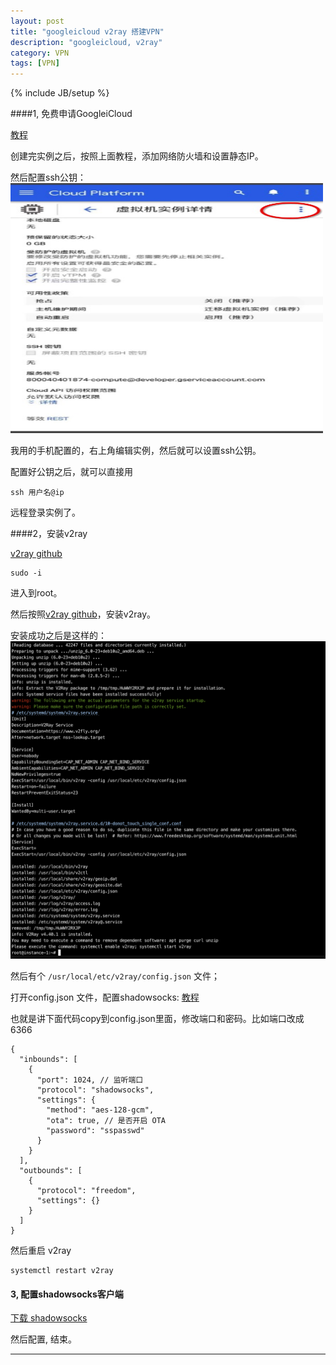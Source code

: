 ```yaml
---
layout: post
title: "googleicloud v2ray 搭建VPN"
description: "googleicloud, v2ray"
category: VPN
tags: [VPN]
---
```

{% include JB/setup %}

####1, 免费申请GoogleiCloud

[教程](https://qiyueliuhuo.github.io/2020/05/02/科学上网-谷歌免费云服务器Google-Cloud-搭建v2ray服务器详细教程/)

创建完实例之后，按照上面教程，添加网络防火墙和设置静态IP。    

然后配置ssh公钥：   
<img src="/images/posts/vpn/ssh.jpeg" width="500px" height="400px"/>
![]()

我用的手机配置的，右上角编辑实例，然后就可以设置ssh公钥。

配置好公钥之后，就可以直接用

```
ssh 用户名@ip
```

远程登录实例了。


####2，安装v2ray   

[v2ray github](https://github.com/v2fly/fhs-install-v2ray/blob/master/README.zh-Hans-CN.md)


```
sudo -i
```
进入到root。

然后按照[v2ray github](https://github.com/v2fly/fhs-install-v2ray/blob/master/README.zh-Hans-CN.md)，安装v2ray。  

安装成功之后是这样的： 
![](/images/posts/vpn/config.png)

然后有个 `/usr/local/etc/v2ray/config.json` 文件；

打开config.json 文件，配置shadowsocks:
[教程](https://toutyrater.github.io/basic/Shadowsocks.html)

也就是讲下面代码copy到config.json里面，修改端口和密码。比如端口改成 6366   

```
{
  "inbounds": [
    {
      "port": 1024, // 监听端口
      "protocol": "shadowsocks",
      "settings": {
        "method": "aes-128-gcm",
        "ota": true, // 是否开启 OTA
        "password": "sspasswd"
      }
    }
  ],
  "outbounds": [
    {
      "protocol": "freedom",  
      "settings": {}
    }
  ]
}
```

然后重启 v2ray   

```
systemctl restart v2ray
```

#### 3, 配置shadowsocks客户端    
[下载 shadowsocks](https://github.com/shadowsocks/ShadowsocksX-NG/releases/tag/v1.9.4)

然后配置, 结束。    

---

